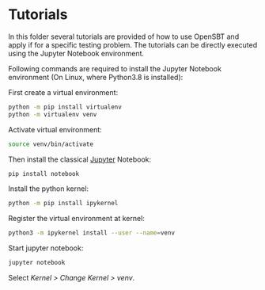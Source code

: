 # Tutorials

In this folder several tutorials are provided of how to use OpenSBT and apply if for a specific testing problem. The tutorials can be directly executed using the Jupyter Notebook environment. 

Following commands are required to install the Jupyter Notebook environment (On Linux, where Python3.8 is installed):

First create a virtual environment:

```bash
python -m pip install virtualenv
python -m virtualenv venv
```

Activate virtual environment:

```bash
source venv/bin/activate
```

Then install the classical [Jupyter](https://jupyter.org/install) Notebook:

```bash
pip install notebook
```

Install the python kernel:

```bash
python -m pip install ipykernel
```

Register the virtual environment at kernel:

```bash
python3 -m ipykernel install --user --name=venv
```

Start jupyter notebook:

```bash
jupyter notebook
```

Select *Kernel > Change Kernel > venv*.
